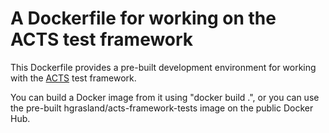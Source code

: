 # A Dockerfile for working on the ACTS test framework

This Dockerfile provides a pre-built development environment for working with
the [ACTS](https://acts.web.cern.ch/ACTS/) test framework.

You can build a Docker image from it using "docker build .", or you can use the pre-built hgrasland/acts-framework-tests image on the public Docker Hub.

